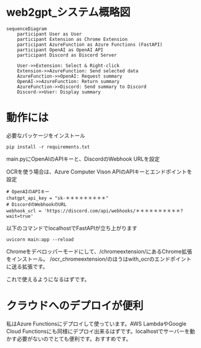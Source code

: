 # web2gpt_システム概略図

```mermaid
sequenceDiagram
    participant User as User
    participant Extension as Chrome Extension
    participant AzureFunction as Azure Functions (FastAPI)
    participant OpenAI as OpenAI API
    participant Discord as Discord Server

    User->>Extension: Select & Right-click
    Extension->>AzureFunction: Send selected data
    AzureFunction->>OpenAI: Request summary
    OpenAI->>AzureFunction: Return summary
    AzureFunction->>Discord: Send summary to Discord
    Discord->>User: Display summary
```

# 動作には

必要なパッケージをインストール
```
pip install -r requirements.txt
```

main.pyにOpenAIのAPIキーと、DiscordのWebhook URLを設定

OCRを使う場合は、Azure Computer Vison APIのAPIキーとエンドポイントを設定

```
# OpenAIのAPIキー
chatgpt_api_key = "sk-＊＊＊＊＊＊＊＊＊"
# DiscordのWebhookのURL
webhook_url = 'https://discord.com/api/webhooks/＊＊＊＊＊＊＊＊＊＊?wait=true'
```

以下のコマンドでlocalhostでFastAPIが立ち上がります
```
uvicorn main:app --reload
```

Chromeをデベロッパーモードにして、/chromeextension/にあるChrome拡張をインストール。
/ocr_chromeextension/のほうはwith_ocrのエンドポイントに送る拡張です。

これで使えるようになるはずです。

# クラウドへのデプロイが便利
私はAzure Functionsにデプロイして使っています。AWS LambdaやGoogle Cloud Functionsにも同様にデプロイ出来るはずです。localhostでサーバーを動かす必要がないのでとても便利です。おすすめです。
